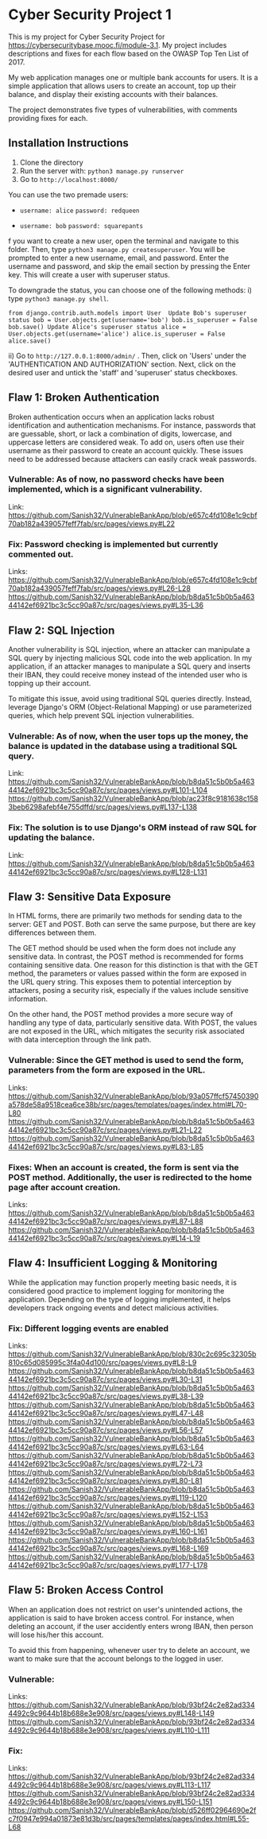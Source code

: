 # Cyber Security Project 1

This is my project for Cyber Security Project for https://cybersecuritybase.mooc.fi/module-3.1. My project includes descriptions and fixes for each flow based on the OWASP Top Ten List of 2017.

My web application manages one or multiple bank accounts for users. It is a simple application that allows users to create an account, top up their balance, and display their existing accounts with their balances.

The project demonstrates five types of vulnerabilities, with comments providing fixes for each.

## Installation Instructions

1. Clone the directory
2. Run the server with: ``python3 manage.py runserver``
3. Go to ``http://localhost:8000/``

You can use the two premade users:

- ``username: alice``
``password: redqueen``

- ``username: bob``
``password: squarepants``

f you want to create a new user, open the terminal and navigate to this folder. Then, type ``python3 manage.py createsuperuser``. You will be prompted to enter a new username, email, and password. Enter the username and password, and skip the email section by pressing the Enter key. This will create a user with superuser status. 

To downgrade the status, you can choose one of the following methods:
i) type ``python3 manage.py shell``. 

``
from django.contrib.auth.models import User 
Update Bob's superuser status
bob = User.objects.get(username='bob')
bob.is_superuser = False
bob.save()
Update Alice's superuser status
alice = User.objects.get(username='alice')
alice.is_superuser = False
alice.save()
``

ii) Go to ``http://127.0.0.1:8000/admin/`` . Then, click on 'Users' under the 'AUTHENTICATION AND AUTHORIZATION' section. Next, click on the desired user and untick the 'staff' and 'superuser' status checkboxes.

## Flaw 1: Broken Authentication
Broken authentication occurs when an application lacks robust identification and authentication mechanisms. For instance, passwords that are guessable, short, or lack a combination of digits, lowercase, and uppercase letters are considered weak. To add on, users often use their username as their password to create an account quickly. These issues need to be addressed because attackers can easily crack weak passwords.

### Vulnerable: As of now, no password checks have been implemented, which is a significant vulnerability. 
Link: https://github.com/Sanish32/VulnerableBankApp/blob/e657c4fd108e1c9cbf70ab182a439057feff7fab/src/pages/views.py#L22

### Fix: Password checking is implemented but currently commented out.
Links: 
https://github.com/Sanish32/VulnerableBankApp/blob/e657c4fd108e1c9cbf70ab182a439057feff7fab/src/pages/views.py#L26-L28
https://github.com/Sanish32/VulnerableBankApp/blob/b8da51c5b0b5a46344142ef6921bc3c5cc90a87c/src/pages/views.py#L35-L36

## Flaw 2: SQL Injection
Another vulnerability is SQL injection, where an attacker can manipulate a SQL query by injecting malicious SQL code into the web application. In my application, if an attacker manages to manipulate a SQL query and inserts their IBAN, they could receive money instead of the intended user who is topping up their account.

To mitigate this issue, avoid using traditional SQL queries directly. Instead, leverage Django's ORM (Object-Relational Mapping) or use parameterized queries, which help prevent SQL injection vulnerabilities.

### Vulnerable: As of now, when the user tops up the money, the balance is updated in the database using a traditional SQL query.
Link: 
https://github.com/Sanish32/VulnerableBankApp/blob/b8da51c5b0b5a46344142ef6921bc3c5cc90a87c/src/pages/views.py#L101-L104
https://github.com/Sanish32/VulnerableBankApp/blob/ac23f8c9181638c1583beb6298afebf4e755dffd/src/pages/views.py#L137-L138

### Fix: The solution is to use Django's ORM instead of raw SQL for updating the balance.
Link: https://github.com/Sanish32/VulnerableBankApp/blob/b8da51c5b0b5a46344142ef6921bc3c5cc90a87c/src/pages/views.py#L128-L131

## Flaw 3: Sensitive Data Exposure
In HTML forms, there are primarily two methods for sending data to the server: GET and POST. Both can serve the same purpose, but there are key differences between them.

The GET method should be used when the form does not include any sensitive data. In contrast, the POST method is recommended for forms containing sensitive data. One reason for this distinction is that with the GET method, the parameters or values passed within the form are exposed in the URL query string. This exposes them to potential interception by attackers, posing a security risk, especially if the values include sensitive information.

On the other hand, the POST method provides a more secure way of handling any type of data, particularly sensitive data. With POST, the values are not exposed in the URL, which mitigates the security risk associated with data interception through the link path.

### Vulnerable: Since the GET method is used to send the form, parameters from the form are exposed in the URL.
Links: 
https://github.com/Sanish32/VulnerableBankApp/blob/93a057ffcf57450390a578de58a9518cea6ce38b/src/pages/templates/pages/index.html#L70-L80
https://github.com/Sanish32/VulnerableBankApp/blob/b8da51c5b0b5a46344142ef6921bc3c5cc90a87c/src/pages/views.py#L21-L22
https://github.com/Sanish32/VulnerableBankApp/blob/b8da51c5b0b5a46344142ef6921bc3c5cc90a87c/src/pages/views.py#L83-L85

### Fixes: When an account is created, the form is sent via the POST method. Additionally, the user is redirected to the home page after account creation.
Links: 
https://github.com/Sanish32/VulnerableBankApp/blob/b8da51c5b0b5a46344142ef6921bc3c5cc90a87c/src/pages/views.py#L87-L88
https://github.com/Sanish32/VulnerableBankApp/blob/b8da51c5b0b5a46344142ef6921bc3c5cc90a87c/src/pages/views.py#L14-L19

## Flaw 4: Insufficient Logging & Monitoring
While the application may function properly meeting basic needs, it is considered good practice to implement logging for monitoring the application. Depending on the type of logging implemented, it helps developers track ongoing events and detect malicious activities.

### Fix: Different logging events are enabled
Links: 
https://github.com/Sanish32/VulnerableBankApp/blob/830c2c695c32305b810c65d085995c3f4a04d100/src/pages/views.py#L8-L9
https://github.com/Sanish32/VulnerableBankApp/blob/b8da51c5b0b5a46344142ef6921bc3c5cc90a87c/src/pages/views.py#L30-L31
https://github.com/Sanish32/VulnerableBankApp/blob/b8da51c5b0b5a46344142ef6921bc3c5cc90a87c/src/pages/views.py#L38-L39
https://github.com/Sanish32/VulnerableBankApp/blob/b8da51c5b0b5a46344142ef6921bc3c5cc90a87c/src/pages/views.py#L47-L48
https://github.com/Sanish32/VulnerableBankApp/blob/b8da51c5b0b5a46344142ef6921bc3c5cc90a87c/src/pages/views.py#L56-L57
https://github.com/Sanish32/VulnerableBankApp/blob/b8da51c5b0b5a46344142ef6921bc3c5cc90a87c/src/pages/views.py#L63-L64
https://github.com/Sanish32/VulnerableBankApp/blob/b8da51c5b0b5a46344142ef6921bc3c5cc90a87c/src/pages/views.py#L72-L73
https://github.com/Sanish32/VulnerableBankApp/blob/b8da51c5b0b5a46344142ef6921bc3c5cc90a87c/src/pages/views.py#L80-L81
https://github.com/Sanish32/VulnerableBankApp/blob/b8da51c5b0b5a46344142ef6921bc3c5cc90a87c/src/pages/views.py#L119-L120
https://github.com/Sanish32/VulnerableBankApp/blob/b8da51c5b0b5a46344142ef6921bc3c5cc90a87c/src/pages/views.py#L152-L153
https://github.com/Sanish32/VulnerableBankApp/blob/b8da51c5b0b5a46344142ef6921bc3c5cc90a87c/src/pages/views.py#L160-L161
https://github.com/Sanish32/VulnerableBankApp/blob/b8da51c5b0b5a46344142ef6921bc3c5cc90a87c/src/pages/views.py#L168-L169
https://github.com/Sanish32/VulnerableBankApp/blob/b8da51c5b0b5a46344142ef6921bc3c5cc90a87c/src/pages/views.py#L177-L178

## Flaw 5: Broken Access Control
When an application does not restrict on user's unintended actions, the application is said to have broken access control. For instance, when deleting an account, if the user accidently enters wrong IBAN, then person will lose his/her this account. 

To avoid this from happening, whenever user try to delete an account, we want to make sure that the account belongs to the logged in user.

### Vulnerable: 
Links:
https://github.com/Sanish32/VulnerableBankApp/blob/93bf24c2e82ad3344492c9c9644b18b688e3e908/src/pages/views.py#L148-L149
https://github.com/Sanish32/VulnerableBankApp/blob/93bf24c2e82ad3344492c9c9644b18b688e3e908/src/pages/views.py#L110-L111

### Fix: 
Links:
https://github.com/Sanish32/VulnerableBankApp/blob/93bf24c2e82ad3344492c9c9644b18b688e3e908/src/pages/views.py#L113-L117
https://github.com/Sanish32/VulnerableBankApp/blob/93bf24c2e82ad3344492c9c9644b18b688e3e908/src/pages/views.py#L150-L151
https://github.com/Sanish32/VulnerableBankApp/blob/d526ff02964690e2fc7f0947e994a01873e81d3b/src/pages/templates/pages/index.html#L55-L68
